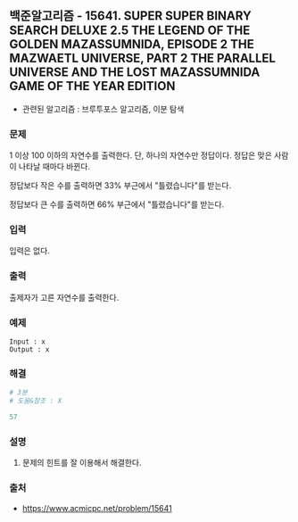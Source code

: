 ## 백준알고리즘 - 15641. SUPER SUPER BINARY SEARCH DELUXE 2.5 THE LEGEND OF THE GOLDEN MAZASSUMNIDA, EPISODE 2 THE MAZWAETL UNIVERSE, PART 2 THE PARALLEL UNIVERSE AND THE LOST MAZASSUMNIDA GAME OF THE YEAR EDITION

- 관련된 알고리즘 : 브루투포스 알고리즘, 이분 탐색

### 문제

1 이상 100 이하의 자연수를 출력한다. 단, 하나의 자연수만 정답이다. 정답은 맞은 사람이 나타날 때마다 바뀐다.

정답보다 작은 수를 출력하면 33% 부근에서 "틀렸습니다"를 받는다.

정답보다 큰 수를 출력하면 66% 부근에서 "틀렸습니다"를 받는다.

### 입력

입력은 없다.

### 출력

출제자가 고른 자연수를 출력한다.

### 예제

```
Input : x
Output : x
```

### 해결

```python
# 3분
# 도움&참조 : X

57
```

### 설명

1. 문제의 힌트를 잘 이용해서 해결한다.

### 출처

- https://www.acmicpc.net/problem/15641
